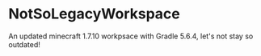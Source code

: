 # NotSoLegacyWorkspace
An updated minecraft 1.7.10 workpsace with Gradle 5.6.4, let's not stay so outdated!

